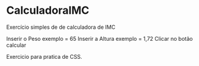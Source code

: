 # CalculadoraIMC
Exercício simples de de calculadora de IMC

Inserir o Peso exemplo = 65
Inserir a Altura exemplo = 1,72
Clicar no botão calcular 

Exercicio para pratica de  CSS.
